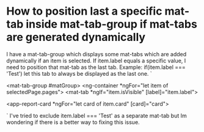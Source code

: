 
# How to position last a specific mat-tab inside mat-tab-group if mat-tabs are generated dynamically

I have a mat-tab-group which displays some mat-tabs which are added dynamically if an item is selected.
If item.label equals a specific value, I need to position that mat-tab as the last tab.
Example: if(item.label === 'Test') let this tab to always be displayed as the last one.
`

<mat-tab-group #matGroup>
  <ng-container *ngFor="let item of selectedPage.pages">
    <mat-tab *ngIf="item.isVisible"
             [label]="item.label">
      <ng-template matTabContent>
        <div class="card">
          <app-report-card *ngFor="let card of item.card"
                             [card]="card"></app-report-card>
        </div>
      </ng-template>
    </mat-tab>
  </ng-container>
</mat-tab-group>

`
I've tried to exclude item.label === 'Test' as a separate mat-tab but Im wondering if there is a better way to fixing this issue.

        